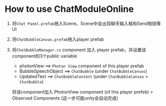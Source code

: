 # How to use ChatModuleOnline

1. 将`Chat Panel.prefab`拖入Scene。Scene中会出现聊天输入框和Send按钮等UI

2. 将`ChatBubbleCanvas.prefab`拖入player prefab

3. 将`ChatBubbleManager.cs` component 加入 player prefab，并设置该component的3个public variable

   * photonView ==> `Photon View` component of this player prefab
   * BubbleSpeechObject ==> `ChatBubble` (under `ChatBubbleCanvas`)
   * UpdatedText ==> `ChatBubbleContent` (under `ChatBubbleCanvas` > `ChatBubble`)

   将该component加入 PhotonView component (of this player prefeb) > Observed Components (这一步可能unity会自动完成)

